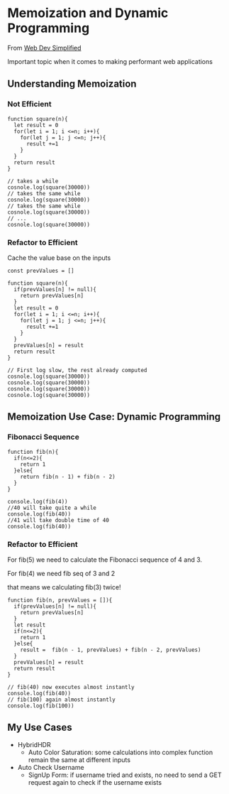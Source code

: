 # Memoization and Dynamic Programming

From [Web Dev Simplified](https://www.youtube.com/watch?v=WbwP4w6TpCk)

Important topic when it comes to making performant web applications

## Understanding Memoization

### Not Efficient
```
function square(n){
  let result = 0
  for(let i = 1; i <=n; i++){
    for(let j = 1; j <=n; j++){
      result +=1
    }
  }
  return result
}

// takes a while
cosnole.log(square(30000))
// takes the same while
cosnole.log(square(30000))
// takes the same while
cosnole.log(square(30000))
// ...
cosnole.log(square(30000))
```

### Refactor to Efficient

Cache the value base on the inputs

```
const prevValues = []

function square(n){
  if(prevValues[n] != null){
    return prevValues[n]
  }
  let result = 0
  for(let i = 1; i <=n; i++){
    for(let j = 1; j <=n; j++){
      result +=1
    }
  }
  prevValues[n] = result
  return result
}

// First log slow, the rest already computed
cosnole.log(square(30000))
cosnole.log(square(30000))
cosnole.log(square(30000))
cosnole.log(square(30000))
```

## Memoization Use Case: Dynamic Programming

### Fibonacci Sequence

```
function fib(n){
  if(n<=2){
    return 1
  }else{
    return fib(n - 1) + fib(n - 2)
  }
}

console.log(fib(4))
//40 will take quite a while
console.log(fib(40))
//41 will take double time of 40
console.log(fib(40))
```

### Refactor to Efficient
For fib(5) we need to calculate the Fibonacci sequence of 4 and 3.

For fib(4) we need fib seq of 3 and 2

that means we calculating fib(3) twice!

```
function fib(n, prevValues = []){
  if(prevValues[n] != null){
    return prevValues[n]
  }
  let result
  if(n<=2){
    return 1
  }else{
    result =  fib(n - 1, prevValues) + fib(n - 2, prevValues)
  }
  prevValues[n] = result
  return result
}

// fib(40) now executes almost instantly
console.log(fib(40))
// fib(100) again almost instantly
console.log(fib(100))
```


## My Use Cases

* HybridHDR
  * Auto Color Saturation: some calculations into complex function remain the same at different inputs
* Auto Check Username
  * SignUp Form: if username tried and exists, no need to send a GET request again to check if the username exists